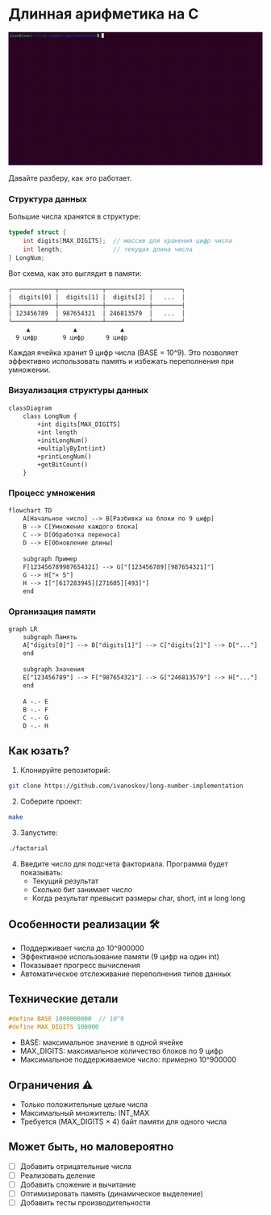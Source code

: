 # Длинная арифметика на C

![Визуализация](docs/rec.gif)

Давайте разберу, как это работает.

### Структура данных

Большие числа хранятся в структуре:

```c
typedef struct {
    int digits[MAX_DIGITS];  // массив для хранения цифр числа
    int length;              // текущая длина числа
} LongNum;
```

Вот схема, как это выглядит в памяти:

```
┌────────────┬────────────┬────────────┬────────┐
│  digits[0] │  digits[1] │  digits[2] │   ...  │
├────────────┼────────────┼────────────┼────────┤
│ 123456789  │ 987654321  │ 246813579  │   ...  │
└────────────┴────────────┴────────────┴────────┘
     ▲            ▲            ▲
  9 цифр       9 цифр      9 цифр
```

Каждая ячейка хранит 9 цифр числа (BASE = 10^9). Это позволяет эффективно использовать память и избежать переполнения при умножении.

### Визуализация структуры данных

```mermaid
classDiagram
    class LongNum {
        +int digits[MAX_DIGITS]
        +int length
        +initLongNum()
        +multiplyByInt(int)
        +printLongNum()
        +getBitCount()
    }
```

### Процесс умножения

```mermaid
flowchart TD
    A[Начальное число] --> B[Разбивка на блоки по 9 цифр]
    B --> C[Умножение каждого блока]
    C --> D[Обработка переноса]
    D --> E[Обновление длины]
    
    subgraph Пример
    F[123456789987654321] --> G["[123456789][987654321]"]
    G --> H["× 5"]
    H --> I["[617283945][271605][493]"]
    end
```

### Организация памяти

```mermaid
graph LR
    subgraph Память
    A["digits[0]"] --> B["digits[1]"] --> C["digits[2]"] --> D["..."]
    end
    
    subgraph Значения
    E["123456789"] --> F["987654321"] --> G["246813579"] --> H["..."]
    end
    
    A -.- E
    B -.- F
    C -.- G
    D -.- H
```

## Как юзать?

1. Клонируйте репозиторий:
```bash
git clone https://github.com/ivanoskov/long-number-implementation
```

2. Соберите проект:
```bash
make
```

3. Запустите:
```bash
./factorial
```

4. Введите число для подсчета факториала. Программа будет показывать:
   - Текущий результат
   - Сколько бит занимает число
   - Когда результат превысит размеры char, short, int и long long

## Особенности реализации 🛠

- Поддерживает числа до 10^900000
- Эффективное использование памяти (9 цифр на один int)
- Показывает прогресс вычисления
- Автоматическое отслеживание переполнения типов данных

## Технические детали 

```c
#define BASE 1000000000  // 10^9
#define MAX_DIGITS 100000
```

- BASE: максимальное значение в одной ячейке
- MAX_DIGITS: максимальное количество блоков по 9 цифр
- Максимальное поддерживаемое число: примерно 10^900000

## Ограничения ⚠️

- Только положительные целые числа
- Максимальный множитель: INT_MAX
- Требуется (MAX_DIGITS × 4) байт памяти для одного числа

## Может быть, но маловероятно

- [ ] Добавить отрицательные числа
- [ ] Реализовать деление
- [ ] Добавить сложение и вычитание
- [ ] Оптимизировать память (динамическое выделение)
- [ ] Добавить тесты производительности
